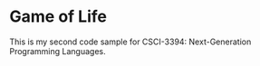 # Game of Life

This is my second code sample for CSCI-3394: Next-Generation Programming Languages.
